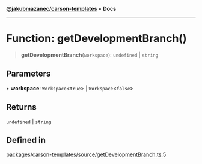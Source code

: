[**@jakubmazanec/carson-templates**](../README.md) • **Docs**

---

# Function: getDevelopmentBranch()

> **getDevelopmentBranch**(`workspace`): `undefined` \| `string`

## Parameters

• **workspace**: `Workspace`\<`true`\> \| `Workspace`\<`false`\>

## Returns

`undefined` \| `string`

## Defined in

[packages/carson-templates/source/getDevelopmentBranch.ts:5](https://github.com/jakubmazanec/tools/blob/4809b04453aafb35a917917e0b4964a9ec0cd132/packages/carson-templates/source/getDevelopmentBranch.ts#L5)
